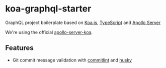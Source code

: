 # koa-graphql-starter

GraphQL project boilerplate based on [Koa.js](https://koajs.com/), [TypeScript](https://www.typescriptlang.org/index.html) and [Apollo Server](https://github.com/apollographql/apollo-server)


We're using the official [apollo-server-koa](https://github.com/apollographql/apollo-server/tree/master/packages/apollo-server-koa).


## Features

* Git commit message validation with [commitlint](https://github.com/conventional-changelog/commitlint) and [husky](https://github.com/typicode/husky)
